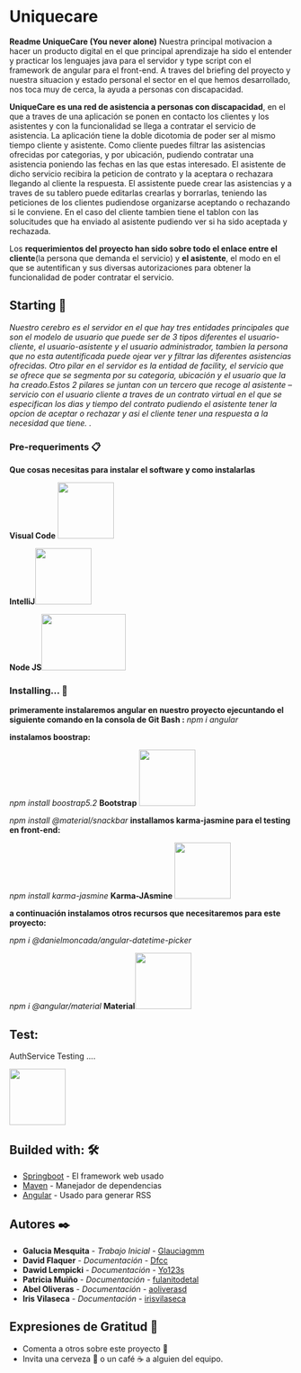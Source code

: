 # Uniquecare

**Readme UniqueCare (You never alone)**
Nuestra principal motivacion a hacer un producto digital en el que principal aprendizaje ha sido el 
entender y practicar los lenguajes java para el servidor y type script con el framework de angular 
para el front-end. A traves del briefing del proyecto y nuestra situacion y estado personal el sector 
en el que hemos desarrollado, nos toca muy de cerca, la ayuda a personas con discapacidad. 

**UniqueCare es una red de asistencia a personas con discapacidad**, en el que a traves de una 
aplicación se ponen en contacto los clientes y los asistentes y con la funcionalidad se llega a 
contratar el servicio de asistencia. 
La aplicación tiene la doble dicotomia de poder ser al mismo tiempo cliente y asistente. 
Como cliente puedes filtrar las asistencias ofrecidas por categorias, y por ubicación, pudiendo 
contratar una asistencia poniendo las fechas en las que estas interesado. El asistente de dicho 
servicio recibira la peticion de contrato y la aceptara o rechazara llegando al cliente la respuesta. 
El assistente puede crear las asistencias y a traves de su tablero puede editarlas crearlas y borrarlas, 
teniendo las peticiones de los clientes pudiendose organizarse aceptando o rechazando si le 
conviene. En el caso del cliente tambien tiene el tablon con las solucitudes que ha enviado al 
asistente pudiendo ver si ha sido aceptada y rechazada. 

Los **requerimientos del proyecto han sido sobre todo el enlace entre el cliente**(la persona que 
demanda el servicio) y **el asistente**, el modo en el que se autentifican y sus diversas autorizaciones 
para obtener la funcionalidad de poder contratar el servicio. 

## Starting 🚀

_Nuestro cerebro es el servidor en el que hay tres entidades principales que son el modelo de usuario 
que puede ser de 3 tipos diferentes el usuario-cliente, el usuario-asistente y el usuario administrador, 
tambien la persona que no esta autentificada puede ojear ver y filtrar las diferentes asistencias 
ofrecidas. Otro pilar en el servidor es la entidad de facility, el servicio que se ofrece que se 
segmenta por su categoria, ubicación y el usuario que la ha creado.Estos 2 pilares se juntan con un 
tercero que recoge al asistente – servicio con el usuario cliente a traves de un contrato virtual en el 
que se especifican los dias y tiempo del contrato pudiendo el asistente tener la opcion de aceptar o 
rechazar y asi el cliente tener una respuesta a la necesidad que tiene. ._


### Pre-requeriments 📋

**Que cosas necesitas para instalar el software y como instalarlas**

**Visual Code** <img src="https://upload.wikimedia.org/wikipedia/commons/thumb/9/9a/Visual_Studio_Code_1.35_icon.svg/2048px-Visual_Studio_Code_1.35_icon.svg.png" width="100" height="100">

**IntelliJ**<img src="https://upload.wikimedia.org/wikipedia/commons/thumb/9/9c/IntelliJ_IDEA_Icon.svg/2048px-IntelliJ_IDEA_Icon.svg.png" width="100" height="100"> 

**Node JS**<img src="https://upload.wikimedia.org/wikipedia/commons/thumb/d/d9/Node.js_logo.svg/2560px-Node.js_logo.svg.png" width="150" height="100"> 


### Installing... 🔧

**primeramente instalaremos angular en nuestro proyecto ejecuntando el siguiente comando en la consola de Git Bash :**
_npm i angular_

**instalamos boostrap:**

_npm install boostrap5.2_ **Bootstrap** <img src="https://upload.wikimedia.org/wikipedia/commons/thumb/b/b2/Bootstrap_logo.svg/2560px-Bootstrap_logo.svg.png" width="100" heigth="100">


_npm install @material/snackbar_ 
**installamos karma-jasmine para el testing en front-end:**

_npm install karma-jasmine_ **Karma-JAsmine** <img src="https://miro.medium.com/max/800/1*QrhFj55-J6ATE3uIcczwmw.png" width="100" heigth="100">

**a continuación instalamos otros recursos que necesitaremos para este proyecto:**

_npm i @danielmoncada/angular-datetime-picker_

_npm i @angular/material_ **Material**<img src="https://seeklogo.com/images/M/material-ui-logo-5BDCB9BA8F-seeklogo.com.png" width="100" heigth="100">

## Test:

AuthService Testing .... 

<img src="assets/img/AuthTest.png" width="100" height="100">

## Builded with: 🛠️

* [Springboot](https://spring.io/projects/spring-boot/) - El framework web usado
* [Maven](https://maven.apache.org/) - Manejador de dependencias
* [Angular](https://angular.io/guide/testing) - Usado para generar RSS

## Autores ✒️

* **Galucia Mesquita** - *Trabajo Inicial* - [Glauciagmm](https://github.com/Glauciagmm)
* **David Flaquer** - *Documentación* - [Dfcc](https://github.com/Dfcc)
* **Dawid Lempicki** - *Documentación* - [Yo123s](https://github.com/Yo123s)
* **Patricia Muiño** - *Documentación* - [fulanitodetal](#fulanito-de-tal)
* **Abel Oliveras** - *Documentación* - [aoliverasd](https://github.com/aoliverasd)
* **Iris Vilaseca** - *Documentación* - [irisvilaseca](https://github.com/irisvilaseca)

## Expresiones de Gratitud 🎁

* Comenta a otros sobre este proyecto 📢
* Invita una cerveza 🍺 o un café ☕ a alguien del equipo. 

